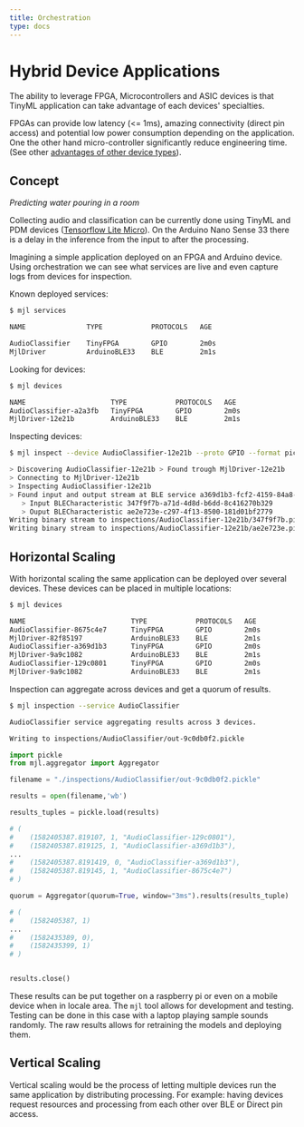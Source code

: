 ```yaml
---
title: Orchestration
type: docs
---
```


# Hybrid Device Applications

The ability to leverage FPGA, Microcontrollers and ASIC devices is that TinyML application can take advantage 
of each devices' specialties. 

FPGAs can provide low latency (<= 1ms), amazing connectivity (direct pin access) and potential low power consumption depending on the application. One the other hand micro-controller significantly reduce engineering time. (See other [advantages of other device types](https://www.arrow.com/en/research-and-events/articles/fpga-vs-cpu-vs-gpu-vs-microcontroller)).


## Concept 

*Predicting water pouring in a room*

Collecting audio and classification can be currently done using TinyML and PDM devices ([Tensorflow Lite Micro](https://github.com/tensorflow/tensorflow/tree/master/tensorflow/lite/micro/examples/micro_speech)). On the Arduino Nano Sense 33 there is a delay in the inference from the input to after the processing. 

Imagining a simple application deployed on an FPGA and Arduino device. Using orchestration we can see what services are live and even capture logs from devices for inspection. 

Known deployed services:

```bash
$ mjl services

NAME               TYPE            PROTOCOLS   AGE

AudioClassifier    TinyFPGA        GPIO        2m0s
MjlDriver          ArduinoBLE33    BLE         2m1s 

```

Looking for devices:

```bash
$ mjl devices

NAME                     TYPE            PROTOCOLS   AGE
AudioClassifier-a2a3fb   TinyFPGA        GPIO        2m0s
MjlDriver-12e21b         ArduinoBLE33    BLE         2m1s 

```

Inspecting devices:

```bash
$ mjl inspect --device AudioClassifier-12e21b --proto GPIO --format pickle

> Discovering AudioClassifier-12e21b > Found trough MjlDriver-12e21b 
> Connecting to MjlDriver-12e21b 
> Inspecting AudioClassifier-12e21b
> Found input and output stream at BLE service a369d1b3-fcf2-4159-84a8-a5751c7b657c
   > Input BLECharacteristic 347f9f7b-a71d-4d8d-b6dd-8c416270b329
   > Ouput BLECharacteristic ae2e723e-c297-4f13-8500-181d01bf2779
Writing binary stream to inspections/AudioClassifier-12e21b/347f9f7b.pickle
Writing binary stream to inspections/AudioClassifier-12e21b/ae2e723e.pickle
```


## Horizontal Scaling

With horizontal scaling the same application can be deployed over several devices. These devices can be placed in multiple locations:

```bash
$ mjl devices

NAME                          TYPE            PROTOCOLS   AGE
AudioClassifier-8675c4e7      TinyFPGA        GPIO        2m0s
MjlDriver-82f85197            ArduinoBLE33    BLE         2m1s 
AudioClassifier-a369d1b3      TinyFPGA        GPIO        2m0s
MjlDriver-9a9c1082            ArduinoBLE33    BLE         2m1s 
AudioClassifier-129c0801      TinyFPGA        GPIO        2m0s
MjlDriver-9a9c1082            ArduinoBLE33    BLE         2m1s 

```

Inspection can aggregate across devices and get a quorum of results. 

```bash
$ mjl inspection --service AudioClassifier 

AudioClassifier service aggregating results across 3 devices.

Writing to inspections/AudioClassifier/out-9c0db0f2.pickle

```

```python
import pickle
from mjl.aggregator import Aggregator

filename = "./inspections/AudioClassifier/out-9c0db0f2.pickle"

results = open(filename,'wb')

results_tuples = pickle.load(results)

# (
#    (1582405387.819107, 1, "AudioClassifier-129c0801"), 
#    (1582405387.819125, 1, "AudioClassifier-a369d1b3"), 
...
#    (1582405387.8191419, 0, "AudioClassifier-a369d1b3"), 
#    (1582405387.819145, 1, "AudioClassifier-8675c4e7")
# )

quorum = Aggregator(quorum=True, window="3ms").results(results_tuple)

# (
#    (1582405387, 1)
...
#    (1582435389, 0), 
#    (1582435399, 1)
# )


results.close()
```
These results can be put together on a raspberry pi or even on a mobile device when in locale area. The `mjl` tool 
allows for development and testing. Testing can be done in this case with a laptop playing sample sounds randomly.
The raw results allows for retraining the models and deploying them. 


## Vertical Scaling 

Vertical scaling would be the process of letting multiple devices run the same application by distributing processing. For example:
having devices request resources and processing from each other over BLE or Direct pin access. 

